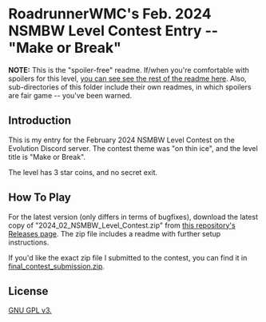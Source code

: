 # RoadrunnerWMC's Feb. 2024 NSMBW Level Contest Entry -- "Make or Break"

**NOTE:** This is the "spoiler-free" readme. If/when you're comfortable with spoilers for this level, [you can see see the rest of the readme here](README_spoilers.md). Also, sub-directories of this folder include their own readmes, in which spoilers are fair game -- you've been warned.

## Introduction

This is my entry for the February 2024 NSMBW Level Contest on the Evolution Discord server. The contest theme was "on thin ice", and the level title is "Make or Break".

The level has 3 star coins, and no secret exit.

## How To Play

For the latest version (only differs in terms of bugfixes), download the latest copy of "2024_02_NSMBW_Level_Contest.zip" from [this repository's Releases page](https://github.com/RoadrunnerWMC/RoadrunnerWMC_Levels/releases). The zip file includes a readme with further setup instructions.

If you'd like the exact zip file I submitted to the contest, you can find it in [final_contest_submission.zip](final_contest_submission.zip).

## License

[GNU GPL v3.](LICENSE)
